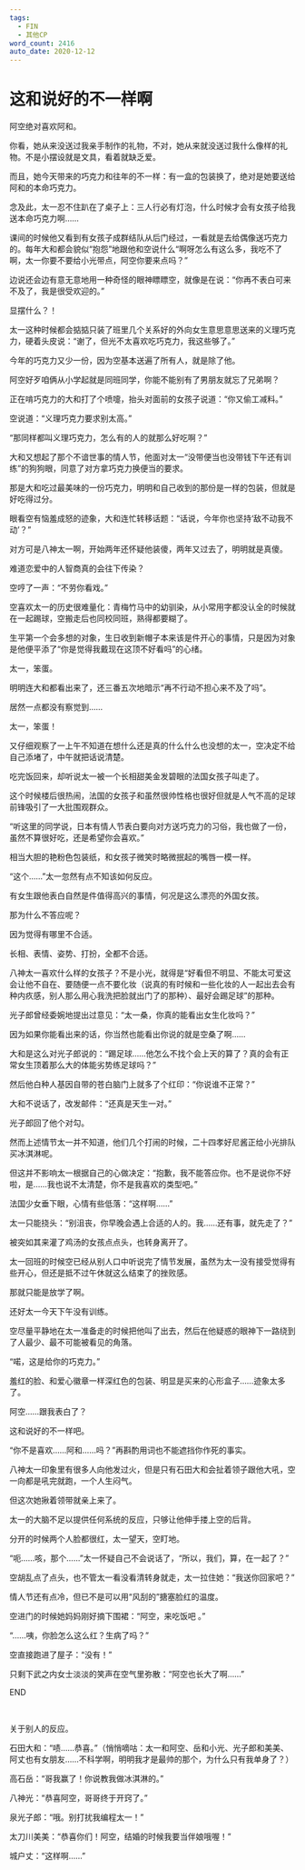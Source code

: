 ```yaml
---
tags:
  - FIN
  - 其他CP
word_count: 2416
auto_date: 2020-12-12
---
```


# 这和说好的不一样啊

阿空绝对喜欢阿和。

你看，她从来没送过我亲手制作的礼物，不对，她从来就没送过我什么像样的礼物。不是小摆设就是文具，看着就缺乏爱。

而且，她今天带来的巧克力和往年的不一样：有一盒的包装换了，绝对是她要送给阿和的本命巧克力。

念及此，太一忍不住趴在了桌子上：三人行必有灯泡，什么时候才会有女孩子给我送本命巧克力啊……

课间的时候他又看到有女孩子成群结队从后门经过，一看就是去给偶像送巧克力的。每年大和都会貌似“抱怨”地跟他和空说什么“啊呀怎么有这么多，我吃不了啊，太一你要不要给小光带点，阿空你要来点吗？”

边说还会边有意无意地用一种奇怪的眼神瞟瞟空，就像是在说：“你再不表白可来不及了，我是很受欢迎的。”

显摆什么？！

太一这种时候都会掂掂只装了班里几个关系好的外向女生意思意思送来的义理巧克力，硬着头皮说：“谢了，但光不太喜欢吃巧克力，我这些够了。”

今年的巧克力又少一份，因为空基本送遍了所有人，就是除了他。

阿空好歹咱俩从小学起就是同班同学，你能不能别有了男朋友就忘了兄弟啊？

正在啃巧克力的大和打了个喷嚏，抬头对面前的女孩子说道：“你又偷工减料。”

空说道：“义理巧克力要求别太高。”

“那同样都叫义理巧克力，怎么有的人的就那么好吃啊？”

大和又想起了那个不谙世事的情人节，他面对太一“没带便当也没带钱下午还有训练”的狗狗眼，同意了对方拿巧克力换便当的要求。

那是大和吃过最美味的一份巧克力，明明和自己收到的那份是一样的包装，但就是好吃得过分。

眼看空有恼羞成怒的迹象，大和连忙转移话题：“话说，今年你也坚持‘敌不动我不动’？”

对方可是八神太一啊，开始两年还怀疑他装傻，两年又过去了，明明就是真傻。

难道恋爱中的人智商真的会往下传染？

空哼了一声：“不劳你看戏。”

空喜欢太一的历史很难量化：青梅竹马中的幼驯染，从小常用字都没认全的时候就在一起踢球，空搬走后也同校同班，熟得都要糊了。

生平第一个会多想的对象，生日收到新帽子本来该是件开心的事情，只是因为对象是他便平添了“你是觉得我戴现在这顶不好看吗”的心绪。

太一，笨蛋。

明明连大和都看出来了，还三番五次地暗示“再不行动不担心来不及了吗”。

居然一点都没有察觉到……

太一，笨蛋！

又仔细观察了一上午不知道在想什么还是真的什么什么也没想的太一，空决定不给自己添堵了，中午就把话说清楚。

吃完饭回来，却听说太一被一个长相甜美金发碧眼的法国女孩子叫走了。

这个时候楼后很热闹，法国的女孩子和虽然很帅性格也很好但就是人气不高的足球前锋吸引了一大批围观群众。

“听这里的同学说，日本有情人节表白要向对方送巧克力的习俗，我也做了一份，虽然不算很好吃，还是希望你会喜欢。”

相当大胆的艳粉色包装纸，和女孩子微笑时略微抿起的嘴唇一模一样。

“这个……”太一忽然有点不知该如何反应。

有女生跟他表白自然是件值得高兴的事情，何况是这么漂亮的外国女孩。

那为什么不答应呢？

因为觉得有哪里不合适。

长相、表情、姿势、打扮，全都不合适。

八神太一喜欢什么样的女孩子？不是小光，就得是“好看但不明显、不能太可爱这会让他不自在、要随便一点不要化妆（说真的有时候和一些化妆的人一起出去会有种内疚感，别人那么用心我洗把脸就出门了的那种）、最好会踢足球”的那种。

光子郎曾经委婉地提出过意见：“太一桑，你真的能看出女生化妆吗？”

因为如果你能看出来的话，你当然也能看出你说的就是空桑了啊……

大和是这么对光子郎说的：“踢足球……他怎么不找个会上天的算了？真的会有正常女生顶着那么大的体能劣势练足球吗？”

然后他白种人基因自带的苍白脑门上就多了个红印：“你说谁不正常？”

大和不说话了，改发邮件：“还真是天生一对。”

光子郎回了他个对勾。

然而上述情节太一并不知道，他们几个打闹的时候，二十四孝好尼酱正给小光排队买冰淇淋呢。

但这并不影响太一根据自己的心做决定：“抱歉，我不能答应你。也不是说你不好啦，是……我也说不太清楚，你不是我喜欢的类型吧。”

法国少女垂下眼，心情有些低落：“这样啊……”

太一只能挠头：“别沮丧，你早晚会遇上合适的人的。我……还有事，就先走了？”

被突如其来灌了鸡汤的女孩点点头，也转身离开了。

太一回班的时候空已经从别人口中听说完了情节发展，虽然为太一没有接受觉得有些开心，但还是抵不过午休就这么结束了的挫败感。

那就只能是放学了啊。

还好太一今天下午没有训练。

空尽量平静地在太一准备走的时候把他叫了出去，然后在他疑惑的眼神下一路绕到了人最少、最不可能被看见的角落。

“喏，这是给你的巧克力。”

羞红的脸、和爱心徽章一样深红色的包装、明显是买来的心形盒子……迹象太多了。

阿空……跟我表白了？

这和说好的不一样吧。

“你不是喜欢……阿和……吗？”再斟酌用词也不能遮挡你作死的事实。

八神太一印象里有很多人向他发过火，但是只有石田大和会扯着领子跟他大吼，空一向都是吼完就跑，一个人生闷气。

但这次她揪着领带就亲上来了。

太一的大脑不足以提供任何系统的反应，只够让他伸手搂上空的后背。

分开的时候两个人脸都很红，太一望天，空盯地。

“呃……咳，那个……”太一怀疑自己不会说话了，“所以，我们，算，在一起了？”

空胡乱点了点头，也不管太一看没看清转身就走，太一拉住她：“我送你回家吧？”

情人节还有点冷，但已不是可以用“风刮的”搪塞脸红的温度。

空进门的时候她妈妈刚好摘下围裙：“阿空，来吃饭吧 。”

“……咦，你脸怎么这么红？生病了吗？”

空直接跑进了屋子：“没有！”

只剩下武之内女士淡淡的笑声在空气里弥散：“阿空也长大了啊……”

END

<br>

关于别人的反应。

石田大和：“啧……恭喜。”（悄悄嘀咕：太一和阿空、岳和小光、光子郎和美美、阿丈也有女朋友……不科学啊，明明我才是最帅的那个，为什么只有我单身了？）

高石岳：“哥我赢了！你说教我做冰淇淋的。”

八神光：“恭喜阿空，哥哥终于开窍了。”

泉光子郎：“哦。别打扰我编程太一！”

太刀川美美：“恭喜你们！阿空，结婚的时候我要当伴娘哦喔！”

城户丈：“这样啊……”
